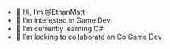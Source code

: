- 👋 Hi, I’m @EthanMatt
- 👀 I’m interested in Game Dev
- 🌱 I’m currently learning C#
- 💞️ I’m looking to collaborate on Co Game Dev


<!---
EthanMatt/EthanMatt is a ✨ special ✨ repository because its `README.md` (this file) appears on your GitHub profile.
You can click the Preview link to take a look at your changes.
--->

